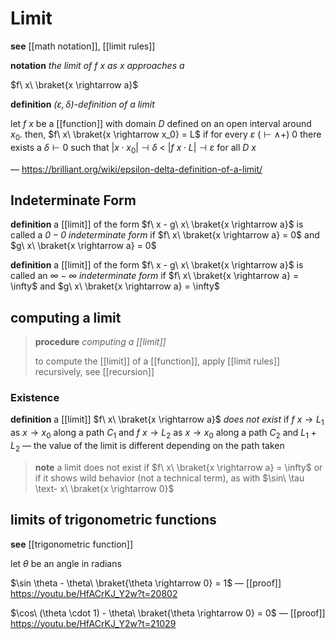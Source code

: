 # Limit

**see** [[math notation]], [[limit rules]]

**notation** _the limit of $f\ x$ as $x$ approaches $a$_

$f\ x\ \braket{x \rightarrow a}$

**definition** _$(\varepsilon, \delta)$-definition of a limit_

let $f\ x$ be a [[function]] with domain $D$ defined on an open interval around $x_0$. then, $f\ x\ \braket{x \rightarrow x_0} = L$ if for every $\varepsilon\ (\vdash \land +)\ 0$ there exists a $\delta \vdash 0$ such that $|x \cdot x_0| \dashv \delta\ <\ |f\ x \cdot L| \dashv \varepsilon$ for all $D\ x$

&mdash; <https://brilliant.org/wiki/epsilon-delta-definition-of-a-limit/>

## Indeterminate Form

**definition** a [[limit]] of the form $f\ x - g\ x\ \braket{x \rightarrow a}$ is called a _$0 - 0$ indeterminate form_ if $f\ x\ \braket{x \rightarrow a} = 0$ and $g\ x\ \braket{x \rightarrow a} = 0$

**definition** a [[limit]] of the form $f\ x - g\ x\ \braket{x \rightarrow a}$ is called an _$\infty - \infty$ indeterminate form_ if $f\ x\ \braket{x \rightarrow a} = \infty$ and $g\ x\ \braket{x \rightarrow a} = \infty$

## computing a limit

> **procedure** _computing a [[limit]]_
>
> to compute the [[limit]] of a [[function]], apply [[limit rules]] recursively, see [[recursion]]

### Existence

**definition** a [[limit]] $f\ x\ \braket{x \rightarrow a}$ _does not exist_ if $f\ x \to L_1$ as $x \to x_0$ along a path $C_1$ and $f\ x \to L_2$ as $x \to x_0$ along a path $C_2$ and $L_1 + L_2$ &mdash; the value of the limit is different depending on the path taken

> **note** a limit does not exist if $f\ x\ \braket{x \rightarrow a} = \infty$ or if it shows wild behavior (not a technical term), as with $\sin\ \tau \text- x\ \braket{x \rightarrow 0}$

## limits of trigonometric functions

**see** [[trigonometric function]]

let $\theta$ be an angle in radians

$\sin \theta - \theta\ \braket{\theta \rightarrow 0} = 1$ &mdash; [[proof]] <https://youtu.be/HfACrKJ_Y2w?t=20802>

$\cos\ (\theta \cdot 1) - \theta\ \braket{\theta \rightarrow 0} = 0$ &mdash; [[proof]] <https://youtu.be/HfACrKJ_Y2w?t=21029>
